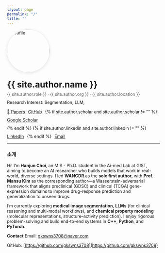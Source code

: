 ```yaml
---
layout: page
permalink: "/"
title: ""
---
```


<div style="display:flex; gap:24px; align-items:center; flex-wrap:wrap;">
  <img src="{{ site.author.avatar }}" alt="profile" style="width:140px; height:140px; border-radius:50%; object-fit:cover; box-shadow:0 2px 12px rgba(0,0,0,.12);">
  <div>
    <h1 style="margin:0 0 6px 0;">{{ site.author.name }}</h1>
    <p style="margin:0 0 10px 0; color:#666;">
      {{ site.author.role }} · {{ site.author.org }} · {{ site.author.location }}
    </p>
    <p style="margin:0 0 14px 0;">
      Research Interest: Segmentation, LLM, 
    </p>
    <div style="display:flex; gap:10px; flex-wrap:wrap;">
      <a class="btn" href="/papers/">📄 Papers</a>
      <a class="btn" href="https://github.com/{{ site.author.github }}" target="_blank">GitHub</a>
      {% if site.author.scholar and site.author.scholar != "" %}
        <a class="btn" href="https://scholar.google.com/citations?user={{ site.author.scholar }}" target="_blank">Google Scholar</a>
      {% endif %}
      {% if site.author.linkedin and site.author.linkedin != "" %}
        <a class="btn" href="{{ site.author.linkedin }}" target="_blank">LinkedIn</a>
      {% endif %}
      <a class="btn" href="mailto:{{ site.author.email }}">Email</a>
    </div>
  </div>
</div>

<hr>

### 소개
Hi! I’m **Hanjun Choi**, an M.S.- Ph.D. student in the Ai-med Lab at GIST, aiming to become an AI researcher who builds models that work in real-world, diverse settings. I led **WANCDR** as the **sole first author**, with **Prof. Mansu Kim** as the corresponding author—a Wasserstein-adversarial framework that aligns preclinical (GDSC) and clinical (TCGA) gene-expression domains to improve drug-response prediction and generalization to unseen drugs. &#x20;

I’m currently exploring **medical image segmentation**, **LLMs** (for clinical reasoning and multi-modal workflows), and **chemical property modeling** (molecular representations, structure–activity prediction). I enjoy rigorous problem-solving and build end-to-end systems in **C++**, **Python**, and **PyTorch**.

**Contact**
Email: [gkswns3708@naver.com](mailto:gkswns3708@naver.com)

GitHub: [https://github.com/gkswns3708](https://github.com/gkswns3708)


